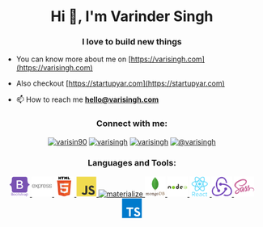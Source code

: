 <h1 align="center">Hi 👋, I'm Varinder Singh</h1>
<h3 align="center">I love to build new things</h3>

- You can know more about me on [https://varisingh.com](https://varisingh.com)

- Also checkout [https://startupyar.com](https://startupyar.com)

- 📫 How to reach me **hello@varisingh.com**

<h3 align="center">Connect with me:</h3>
<p align="center">
<a href="https://twitter.com/varisin90" target="blank"><img align="center" src="https://cdn.jsdelivr.net/npm/simple-icons@3.0.1/icons/twitter.svg" alt="varisin90" height="30" width="40" /></a>
<a href="https://linkedin.com/in/varisingh" target="blank"><img align="center" src="https://cdn.jsdelivr.net/npm/simple-icons@3.0.1/icons/linkedin.svg" alt="varisingh" height="30" width="40" /></a>
<a href="https://stackoverflow.com/users/varisingh" target="blank"><img align="center" src="https://cdn.jsdelivr.net/npm/simple-icons@3.0.1/icons/stackoverflow.svg" alt="varisingh" height="30" width="40" /></a>
<a href="https://medium.com/@varisingh" target="blank"><img align="center" src="https://cdn.jsdelivr.net/npm/simple-icons@3.0.1/icons/medium.svg" alt="@varisingh" height="30" width="40" /></a>
</p>

<h3 align="center">Languages and Tools:</h3>
<p align="center"> <a href="https://getbootstrap.com" target="_blank"> <img src="https://raw.githubusercontent.com/devicons/devicon/master/icons/bootstrap/bootstrap-plain-wordmark.svg" alt="bootstrap" width="40" height="40"/> </a> <a href="https://expressjs.com" target="_blank"> <img src="https://raw.githubusercontent.com/devicons/devicon/master/icons/express/express-original-wordmark.svg" alt="express" width="40" height="40"/> </a> <a href="https://www.w3.org/html/" target="_blank"> <img src="https://raw.githubusercontent.com/devicons/devicon/master/icons/html5/html5-original-wordmark.svg" alt="html5" width="40" height="40"/> </a> <a href="https://developer.mozilla.org/en-US/docs/Web/JavaScript" target="_blank"> <img src="https://raw.githubusercontent.com/devicons/devicon/master/icons/javascript/javascript-original.svg" alt="javascript" width="40" height="40"/> </a> <a href="https://materializecss.com/" target="_blank"> <img src="https://raw.githubusercontent.com/prplx/svg-logos/5585531d45d294869c4eaab4d7cf2e9c167710a9/svg/materialize.svg" alt="materialize" width="40" height="40"/> </a> <a href="https://www.mongodb.com/" target="_blank"> <img src="https://raw.githubusercontent.com/devicons/devicon/master/icons/mongodb/mongodb-original-wordmark.svg" alt="mongodb" width="40" height="40"/> </a> <a href="https://nodejs.org" target="_blank"> <img src="https://raw.githubusercontent.com/devicons/devicon/master/icons/nodejs/nodejs-original-wordmark.svg" alt="nodejs" width="40" height="40"/> </a> <a href="https://reactjs.org/" target="_blank"> <img src="https://raw.githubusercontent.com/devicons/devicon/master/icons/react/react-original-wordmark.svg" alt="react" width="40" height="40"/> </a> <a href="https://redux.js.org" target="_blank"> <img src="https://raw.githubusercontent.com/devicons/devicon/master/icons/redux/redux-original.svg" alt="redux" width="40" height="40"/> </a> <a href="https://sass-lang.com" target="_blank"> <img src="https://raw.githubusercontent.com/devicons/devicon/master/icons/sass/sass-original.svg" alt="sass" width="40" height="40"/> </a> <a href="https://www.typescriptlang.org/" target="_blank"> <img src="https://raw.githubusercontent.com/devicons/devicon/master/icons/typescript/typescript-original.svg" alt="typescript" width="40" height="40"/> </a> </p>


